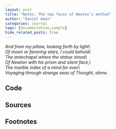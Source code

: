 ```yaml
---
layout: post
title: "Notes: The two faces of Newton's method"
author: "Daniel Ames"
categories: journal
tags: [documentation,sample]
hide_related_posts: true
---
```


_And from my pillow, looking forth by light\  
Of moon or favoring stars, I could behold\    
The antechapel where the statue stood\  
Of Newton with his prism and silent face,\  
The marble index of a mind for ever\  
Voyaging through strange seas of Thought, alone._
## Code

## Sources


## Footnotes
[^1]: 

[^2]: 


